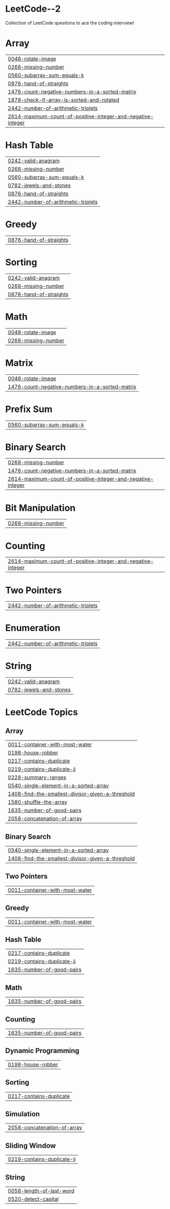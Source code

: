# LeetCode--2
Collection of LeetCode questions to ace the coding interview!


# Array
|  |
| ------- |
| [0048-rotate-image](https://github.com/uaayush01/LeetCode--2/tree/master/0048-rotate-image) |
| [0268-missing-number](https://github.com/uaayush01/LeetCode--2/tree/master/0268-missing-number) |
| [0560-subarray-sum-equals-k](https://github.com/uaayush01/LeetCode--2/tree/master/0560-subarray-sum-equals-k) |
| [0876-hand-of-straights](https://github.com/uaayush01/LeetCode--2/tree/master/0876-hand-of-straights) |
| [1476-count-negative-numbers-in-a-sorted-matrix](https://github.com/uaayush01/LeetCode--2/tree/master/1476-count-negative-numbers-in-a-sorted-matrix) |
| [1878-check-if-array-is-sorted-and-rotated](https://github.com/uaayush01/LeetCode--2/tree/master/1878-check-if-array-is-sorted-and-rotated) |
| [2442-number-of-arithmetic-triplets](https://github.com/uaayush01/LeetCode--2/tree/master/2442-number-of-arithmetic-triplets) |
| [2614-maximum-count-of-positive-integer-and-negative-integer](https://github.com/uaayush01/LeetCode--2/tree/master/2614-maximum-count-of-positive-integer-and-negative-integer) |
# Hash Table
|  |
| ------- |
| [0242-valid-anagram](https://github.com/uaayush01/LeetCode--2/tree/master/0242-valid-anagram) |
| [0268-missing-number](https://github.com/uaayush01/LeetCode--2/tree/master/0268-missing-number) |
| [0560-subarray-sum-equals-k](https://github.com/uaayush01/LeetCode--2/tree/master/0560-subarray-sum-equals-k) |
| [0782-jewels-and-stones](https://github.com/uaayush01/LeetCode--2/tree/master/0782-jewels-and-stones) |
| [0876-hand-of-straights](https://github.com/uaayush01/LeetCode--2/tree/master/0876-hand-of-straights) |
| [2442-number-of-arithmetic-triplets](https://github.com/uaayush01/LeetCode--2/tree/master/2442-number-of-arithmetic-triplets) |
# Greedy
|  |
| ------- |
| [0876-hand-of-straights](https://github.com/uaayush01/LeetCode--2/tree/master/0876-hand-of-straights) |
# Sorting
|  |
| ------- |
| [0242-valid-anagram](https://github.com/uaayush01/LeetCode--2/tree/master/0242-valid-anagram) |
| [0268-missing-number](https://github.com/uaayush01/LeetCode--2/tree/master/0268-missing-number) |
| [0876-hand-of-straights](https://github.com/uaayush01/LeetCode--2/tree/master/0876-hand-of-straights) |
# Math
|  |
| ------- |
| [0048-rotate-image](https://github.com/uaayush01/LeetCode--2/tree/master/0048-rotate-image) |
| [0268-missing-number](https://github.com/uaayush01/LeetCode--2/tree/master/0268-missing-number) |
# Matrix
|  |
| ------- |
| [0048-rotate-image](https://github.com/uaayush01/LeetCode--2/tree/master/0048-rotate-image) |
| [1476-count-negative-numbers-in-a-sorted-matrix](https://github.com/uaayush01/LeetCode--2/tree/master/1476-count-negative-numbers-in-a-sorted-matrix) |
# Prefix Sum
|  |
| ------- |
| [0560-subarray-sum-equals-k](https://github.com/uaayush01/LeetCode--2/tree/master/0560-subarray-sum-equals-k) |
# Binary Search
|  |
| ------- |
| [0268-missing-number](https://github.com/uaayush01/LeetCode--2/tree/master/0268-missing-number) |
| [1476-count-negative-numbers-in-a-sorted-matrix](https://github.com/uaayush01/LeetCode--2/tree/master/1476-count-negative-numbers-in-a-sorted-matrix) |
| [2614-maximum-count-of-positive-integer-and-negative-integer](https://github.com/uaayush01/LeetCode--2/tree/master/2614-maximum-count-of-positive-integer-and-negative-integer) |
# Bit Manipulation
|  |
| ------- |
| [0268-missing-number](https://github.com/uaayush01/LeetCode--2/tree/master/0268-missing-number) |
# Counting
|  |
| ------- |
| [2614-maximum-count-of-positive-integer-and-negative-integer](https://github.com/uaayush01/LeetCode--2/tree/master/2614-maximum-count-of-positive-integer-and-negative-integer) |
# Two Pointers
|  |
| ------- |
| [2442-number-of-arithmetic-triplets](https://github.com/uaayush01/LeetCode--2/tree/master/2442-number-of-arithmetic-triplets) |
# Enumeration
|  |
| ------- |
| [2442-number-of-arithmetic-triplets](https://github.com/uaayush01/LeetCode--2/tree/master/2442-number-of-arithmetic-triplets) |
# String
|  |
| ------- |
| [0242-valid-anagram](https://github.com/uaayush01/LeetCode--2/tree/master/0242-valid-anagram) |
| [0782-jewels-and-stones](https://github.com/uaayush01/LeetCode--2/tree/master/0782-jewels-and-stones) |
<!---LeetCode Topics Start-->
# LeetCode Topics
## Array
|  |
| ------- |
| [0011-container-with-most-water](https://github.com/uaayush01/LeetCode--2/tree/master/0011-container-with-most-water) |
| [0198-house-robber](https://github.com/uaayush01/LeetCode--2/tree/master/0198-house-robber) |
| [0217-contains-duplicate](https://github.com/uaayush01/LeetCode--2/tree/master/0217-contains-duplicate) |
| [0219-contains-duplicate-ii](https://github.com/uaayush01/LeetCode--2/tree/master/0219-contains-duplicate-ii) |
| [0228-summary-ranges](https://github.com/uaayush01/LeetCode--2/tree/master/0228-summary-ranges) |
| [0540-single-element-in-a-sorted-array](https://github.com/uaayush01/LeetCode--2/tree/master/0540-single-element-in-a-sorted-array) |
| [1408-find-the-smallest-divisor-given-a-threshold](https://github.com/uaayush01/LeetCode--2/tree/master/1408-find-the-smallest-divisor-given-a-threshold) |
| [1580-shuffle-the-array](https://github.com/uaayush01/LeetCode--2/tree/master/1580-shuffle-the-array) |
| [1635-number-of-good-pairs](https://github.com/uaayush01/LeetCode--2/tree/master/1635-number-of-good-pairs) |
| [2058-concatenation-of-array](https://github.com/uaayush01/LeetCode--2/tree/master/2058-concatenation-of-array) |
## Binary Search
|  |
| ------- |
| [0540-single-element-in-a-sorted-array](https://github.com/uaayush01/LeetCode--2/tree/master/0540-single-element-in-a-sorted-array) |
| [1408-find-the-smallest-divisor-given-a-threshold](https://github.com/uaayush01/LeetCode--2/tree/master/1408-find-the-smallest-divisor-given-a-threshold) |
## Two Pointers
|  |
| ------- |
| [0011-container-with-most-water](https://github.com/uaayush01/LeetCode--2/tree/master/0011-container-with-most-water) |
## Greedy
|  |
| ------- |
| [0011-container-with-most-water](https://github.com/uaayush01/LeetCode--2/tree/master/0011-container-with-most-water) |
## Hash Table
|  |
| ------- |
| [0217-contains-duplicate](https://github.com/uaayush01/LeetCode--2/tree/master/0217-contains-duplicate) |
| [0219-contains-duplicate-ii](https://github.com/uaayush01/LeetCode--2/tree/master/0219-contains-duplicate-ii) |
| [1635-number-of-good-pairs](https://github.com/uaayush01/LeetCode--2/tree/master/1635-number-of-good-pairs) |
## Math
|  |
| ------- |
| [1635-number-of-good-pairs](https://github.com/uaayush01/LeetCode--2/tree/master/1635-number-of-good-pairs) |
## Counting
|  |
| ------- |
| [1635-number-of-good-pairs](https://github.com/uaayush01/LeetCode--2/tree/master/1635-number-of-good-pairs) |
## Dynamic Programming
|  |
| ------- |
| [0198-house-robber](https://github.com/uaayush01/LeetCode--2/tree/master/0198-house-robber) |
## Sorting
|  |
| ------- |
| [0217-contains-duplicate](https://github.com/uaayush01/LeetCode--2/tree/master/0217-contains-duplicate) |
## Simulation
|  |
| ------- |
| [2058-concatenation-of-array](https://github.com/uaayush01/LeetCode--2/tree/master/2058-concatenation-of-array) |
## Sliding Window
|  |
| ------- |
| [0219-contains-duplicate-ii](https://github.com/uaayush01/LeetCode--2/tree/master/0219-contains-duplicate-ii) |
## String
|  |
| ------- |
| [0058-length-of-last-word](https://github.com/uaayush01/LeetCode--2/tree/master/0058-length-of-last-word) |
| [0520-detect-capital](https://github.com/uaayush01/LeetCode--2/tree/master/0520-detect-capital) |
<!---LeetCode Topics End-->